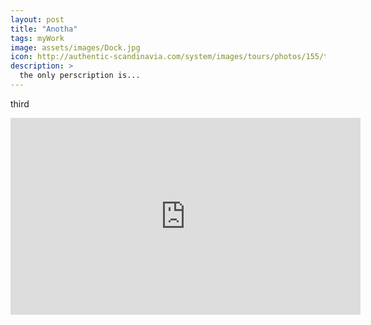 ```yaml
---
layout: post
title: "Anotha"
tags: myWork
image: assets/images/Dock.jpg
icon: http://authentic-scandinavia.com/system/images/tours/photos/155/thumbnail.jpg?1370424008
description: >
  the only perscription is...
---
```


third 
<iframe width="560" height="315" src="https://www.youtube.com/embed/H-lGtvpZX58" frameborder="0" allowfullscreen></iframe>